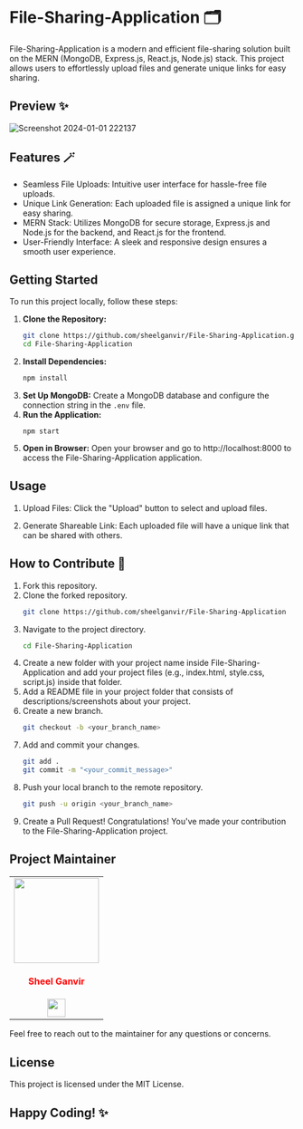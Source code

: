 # File-Sharing-Application 🗂️
File-Sharing-Application is a modern and efficient file-sharing solution built on the MERN (MongoDB, Express.js, React.js, Node.js) stack. This project allows users to effortlessly upload files and generate unique links for easy sharing.

## Preview ✨
![Screenshot 2024-01-01 222137](https://github.com/sheelganvir/File-Sharing-Application/assets/128175450/4e43eab6-dfc0-40a9-8bed-6cad9e9639bc)

## Features 🪄
- Seamless File Uploads: Intuitive user interface for hassle-free file uploads.
- Unique Link Generation: Each uploaded file is assigned a unique link for easy sharing.
- MERN Stack: Utilizes MongoDB for secure storage, Express.js and Node.js for the backend, and React.js for the frontend.
- User-Friendly Interface: A sleek and responsive design ensures a smooth user experience.

## Getting Started

To run this project locally, follow these steps:

1. **Clone the Repository:**
   ```bash
   git clone https://github.com/sheelganvir/File-Sharing-Application.git
   cd File-Sharing-Application
2. **Install Dependencies:**
   ```bash
   npm install
3. **Set Up MongoDB:**
   Create a MongoDB database and configure the connection string in the `.env` file.
4. **Run the Application:**
   ```bash'
   npm start
5. **Open in Browser:**
   Open your browser and go to http://localhost:8000 to access the File-Sharing-Application application.

## Usage
1. Upload Files:
   Click the "Upload" button to select and upload files.

2. Generate Shareable Link:
   Each uploaded file will have a unique link that can be shared with others.

## How to Contribute 🚀

1. Fork this repository.
2. Clone the forked repository.
   ```bash
   git clone https://github.com/sheelganvir/File-Sharing-Application
3. Navigate to the project directory.
   ```bash
   cd File-Sharing-Application
4. Create a new folder with your project name inside File-Sharing-Application and add your project files (e.g., index.html, style.css, script.js) inside that folder.
5. Add a README file in your project folder that consists of descriptions/screenshots about your project.
6. Create a new branch.
   ```bash
   git checkout -b <your_branch_name>
7. Add and commit your changes.
   ```bash
   git add .
   git commit -m "<your_commit_message>"
8. Push your local branch to the remote repository.
   ```bash
   git push -u origin <your_branch_name>
9. Create a Pull Request!
   Congratulations! You've made your contribution to the File-Sharing-Application project.
   
## Project Maintainer

<table>
<tr>
<td align="center"><a href="https://github.com/sheelganvir"><img src="https://avatars.githubusercontent.com/u/128175450?v=4" width=150px height=150px /></a></br> <h4 style="color:red;">Sheel Ganvir</h4>
<a href="https://www.linkedin.com/in/sheel-ganvir/"><img src="https://media.licdn.com/dms/image/D4D03AQGWHsXNJiJ3cQ/profile-displayphoto-shrink_400_400/0/1672478857882?e=1709164800&v=beta&t=5dufWD4HoEGggDTL3KC2WyWS7UBRXJFLn2ZG3hFzLLY" width="32px" height="32px"></a></td>
</tr>
</table>
Feel free to reach out to the maintainer for any questions or concerns.

## License
This project is licensed under the MIT License.

## Happy Coding! ✨
